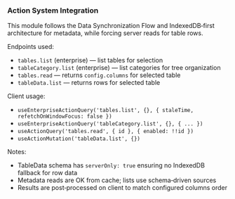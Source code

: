 ### Action System Integration

This module follows the Data Synchronization Flow and IndexedDB‑first architecture for metadata, while forcing server reads for table rows.

Endpoints used:
- `tables.list` (enterprise) — list tables for selection
- `tableCategory.list` (enterprise) — list categories for tree organization
- `tables.read` — returns `config.columns` for selected table
- `tableData.list` — returns rows for selected table

Client usage:
- `useEnterpriseActionQuery('tables.list', {}, { staleTime, refetchOnWindowFocus: false })`
- `useEnterpriseActionQuery('tableCategory.list', {}, { ... })`
- `useActionQuery('tables.read', { id }, { enabled: !!id })`
- `useActionMutation('tableData.list', {})`

Notes:
- TableData schema has `serverOnly: true` ensuring no IndexedDB fallback for row data
- Metadata reads are OK from cache; lists use schema‑driven sources
- Results are post‑processed on client to match configured columns order


